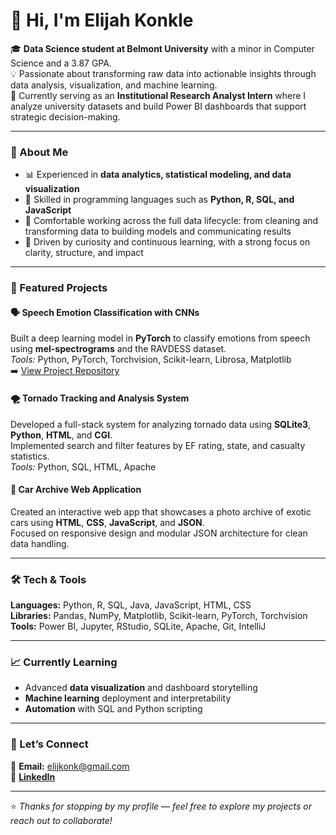 # 👋 Hi, I'm Elijah Konkle

🎓 **Data Science student at Belmont University** with a minor in Computer Science and a 3.87 GPA.  
💡 Passionate about transforming raw data into actionable insights through data analysis, visualization, and machine learning.  
🚀 Currently serving as an **Institutional Research Analyst Intern** where I analyze university datasets and build Power BI dashboards that support strategic decision-making.

---

### 🧠 About Me
- 📊 Experienced in **data analytics, statistical modeling, and data visualization**  
- 🧩 Skilled in programming languages such as **Python, R, SQL, and JavaScript**  
- 🧮 Comfortable working across the full data lifecycle: from cleaning and transforming data to building models and communicating results  
- 🎯 Driven by curiosity and continuous learning, with a strong focus on clarity, structure, and impact  

---

### 🧩 Featured Projects
#### 🗣️ **Speech Emotion Classification with CNNs**
Built a deep learning model in **PyTorch** to classify emotions from speech using **mel-spectrograms** and the RAVDESS dataset.  
*Tools:* Python, PyTorch, Torchvision, Scikit-learn, Librosa, Matplotlib  
➡️ [View Project Repository](https://github.com/elijkon)  

#### 🌪️ **Tornado Tracking and Analysis System**
Developed a full-stack system for analyzing tornado data using **SQLite3**, **Python**, **HTML**, and **CGI**.  
Implemented search and filter features by EF rating, state, and casualty statistics.  
*Tools:* Python, SQL, HTML, Apache  

#### 🚗 **Car Archive Web Application**
Created an interactive web app that showcases a photo archive of exotic cars using **HTML**, **CSS**, **JavaScript**, and **JSON**.  
Focused on responsive design and modular JSON architecture for clean data handling.

---

### 🛠️ Tech & Tools
**Languages:** Python, R, SQL, Java, JavaScript, HTML, CSS  
**Libraries:** Pandas, NumPy, Matplotlib, Scikit-learn, PyTorch, Torchvision  
**Tools:** Power BI, Jupyter, RStudio, SQLite, Apache, Git, IntelliJ  

---

### 📈 Currently Learning
- Advanced **data visualization** and dashboard storytelling  
- **Machine learning** deployment and interpretability  
- **Automation** with SQL and Python scripting  

---

### 💬 Let’s Connect
📧 **Email:** elijkonk@gmail.com  
💼 [**LinkedIn**](https://linkedin.com/in/elijah-konkle)  

---

⭐ *Thanks for stopping by my profile — feel free to explore my projects or reach out to collaborate!*
